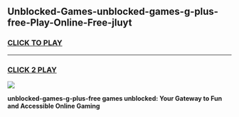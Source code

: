 
## Unblocked-Games-unblocked-games-g-plus-free-Play-Online-Free-jluyt
<h3>
<a href="https://premium76.site?title=unblocked-games-g-plus-free&ref=26A">CLICK TO PLAY</a></h3>
<hr>

<h3>
<a href="https://premium76.site?title=unblocked-games-g-plus-free&ref=26A">CLICK 2 PLAY</a>
  
</h3>

<a href="https://premium76.site?title=unblocked-games-g-plus-free&ref=26A"><img src="https://clearcache.store/games.png"></a>


**unblocked-games-g-plus-free games unblocked: Your Gateway to Fun and Accessible Online Gaming**
